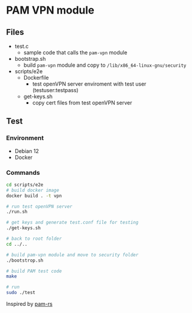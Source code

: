 # PAM VPN module

## Files

- test.c
    - sample code that calls the `pam-vpn` module
- bootstrap.sh
    - build `pam-vpn` module and copy to `/lib/x86_64-linux-gnu/security`
- scripts/e2e
    - Dockerfile
        - test openVPN server enviroment with test user (testuser:testpass)
    - get-keys.sh
        - copy cert files from test openVPN server

## Test
### Environment
- Debian 12
- Docker

### Commands
```bash
cd scripts/e2e
# build docker image
docker build . -t vpn

# run test openVPN server
./run.sh

# get keys and generate test.conf file for testing
./get-keys.sh

# back to root folder
cd ../..

# build pam-vpn module and move to security folder
./bootstrop.sh

# build PAM test code
make

# run
sudo ./test
```

Inspired by [pam-rs](https://github.com/anowell/pam-rs)
